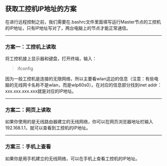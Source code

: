 ## 获取工控机IP地址的方案
在进行远程控制之前，我们需要在.bashrc文件里面填写运行Master节点的工控机的IP地址，只有IP地址写对了，两台电脑上的节点才能正常通信。

---

### 方案一：工控机上读取
将工控机接上显示器和键盘，打开终端，输入：
>ifconfig

因为一般工控机是连接的无限网络，所以主要看wlan这边的信息（注意：有些电脑的无线网卡名称不是wlan，而是wlp60s0）。在对应的信息部分找到inet addr：xxx.xxx.xxx.xxx就是对应的IP地址。

---

### 方案二：网页上读取
如果你使用的是无线路由器建立的无线网络，你可以在网页浏览器地址栏输入192.168.1.1，就可以查看到工控机的IP地址。

---

### 方案三：手机上查看
如果你是用手机建立的无线网络，可以在手机上查看工控机的IP地址。
